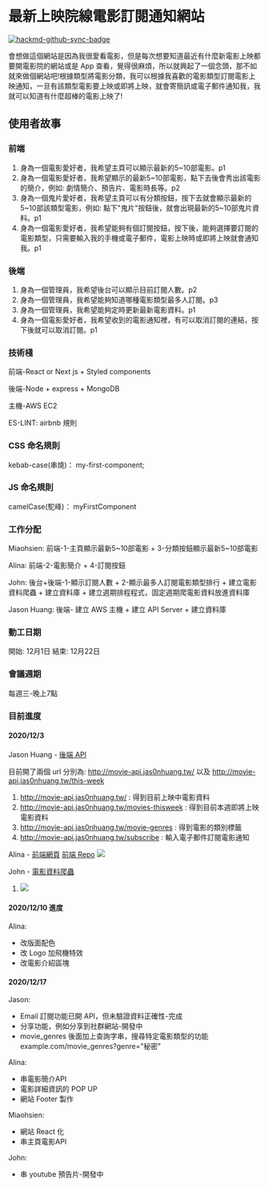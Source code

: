 # 最新上映院線電影訂閱通知網站

[![hackmd-github-sync-badge](https://hackmd.io/utQQsBerRj-ss5TVq3jWaA/badge)](https://hackmd.io/utQQsBerRj-ss5TVq3jWaA)

會想做這個網站是因為我很愛看電影，但是每次想要知道最近有什麼新電影上映都要開電影院的網站或是 App 查看，覺得很麻煩，所以就興起了一個念頭，那不如就來做個網站吧!根據類型將電影分類，我可以根據我喜歡的電影類型訂閱電影上映通知，一旦有該類型電影要上映或即將上映，就會寄簡訊或電子郵件通知我，我就可以知道有什麼超棒的電影上映了!
## 使用者故事
### 前端
1. 身為一個電影愛好者，我希望主頁可以顯示最新的5~10部電影。p1
2. 身為一個電影愛好者，我希望顯示的最新5~10部電影，點下去後會秀出該電影的簡介，例如: 劇情簡介、預告片、電影時長等。p2
3. 身為一個鬼片愛好者，我希望主頁可以有分類按鈕，按下去就會顯示最新的5\~10部該類型電影，例如: 點下"鬼片"按鈕後，就會出現最新的5~10部鬼片資料。p1
4. 身為一個電影愛好者，我希望能夠有個訂閱按鈕，按下後，能夠選擇要訂閱的電影類型，只需要輸入我的手機或電子郵件，電影上映時或即將上映就會通知我。p1


### 後端
1. 身為一個管理員，我希望後台可以顯示目前訂閱人數。p2
2. 身為一個管理員，我希望能夠知道哪種電影類型最多人訂閱。p3
3. 身為一個管理員，我希望能夠定時更新最新電影資料。p1
4. 身為一個電影愛好者，我希望收到的電影通知裡，有可以取消訂閱的連結，按下後就可以取消訂閱。p1


### 技術棧
  前端-React or Next js + Styled components
  
  後端-Node + express + MongoDB
  
  主機-AWS EC2
  
  ES-LINT: airbnb 規則
  
  
  
### CSS 命名規則
kebab-case(串燒)： my-first-component; 

### JS 命名規則
camelCase(駝峰)： myFirstComponent

### 工作分配

Miaohsien: 前端-1-主頁顯示最新5\~10部電影 + 3-分類按鈕顯示最新5~10部電影

Alina: 前端-2-電影簡介 + 4-訂閱按鈕

John: 後台+後端-1-顯示訂閱人數 + 2-顯示最多人訂閱電影類型排行 + 建立電影資料爬蟲 + 建立資料庫 + 建立週期排程程式，固定週期爬電影資料放進資料庫

Jason Huang: 後端- 建立 AWS 主機 + 建立 API Server + 建立資料庫

### 動工日期
開始: 12月1日
結束: 12月22日

### 會議週期
每週三-晚上7點

### 目前進度

#### 2020/12/3

Jason Huang - [後端 API](https://github.com/JAS0NHUANG/final-project-backend)

目前開了兩個 url 分別為: http://movie-api.jas0nhuang.tw/ 以及 http://movie-api.jas0nhuang.tw/this-week

1. http://movie-api.jas0nhuang.tw/ : 得到目前上映中電影資料
2. http://movie-api.jas0nhuang.tw/movies-thisweek : 得到目前本週即將上映電影資料
3. http://movie-api.jas0nhuang.tw/movie-genres : 得到電影的類別標籤  
4. http://movie-api.jas0nhuang.tw/subscribe : 輸入電子郵件訂閱電影通知  

Alina - [前端網頁](https://teiekinei.github.io/final-project-frontend/index.html) [前端 Repo](https://github.com/Teiekinei/final-project-frontend)
![](https://i.imgur.com/qO5Hcr4.jpg)




John - [電影資料爬蟲](https://github.com/CHANG-CHING-CHUNG/JS_Movie-crawler)
1. ![](https://i.imgur.com/7IptFRK.png)

#### 2020/12/10 進度

Alina:
* 改版面配色
* 改 Logo 加飛機特效
* 改電影介紹區塊

#### 2020/12/17

Jason:
* Email 訂閱功能已開 API，但未驗證資料正確性-完成
* 分享功能，例如分享到社群網站-開發中
* movie_genres 後面加上查詢字串，搜尋特定電影類型的功能  
example.com/movie_genres?genre="秘密"

Alina:
* 串電影簡介API
* 電影詳細資訊的 POP UP
* 網站 Footer 製作

Miaohsien:
* 網站 React 化
* 串主頁電影API 

John:
* 串 youtube 預告片-開發中




